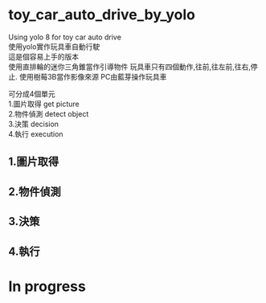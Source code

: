 # toy_car_auto_drive_by_yolo
Using yolo 8  for toy car auto drive  
使用yolo實作玩具車自動行駛  
這是個容易上手的版本  
使用直排輪的迷你三角錐當作引導物件
玩具車只有四個動作,往前,往左前,往右,停止.
使用樹莓3B當作影像來源
PC由藍芽操作玩具車


可分成4個單元  
1.圖片取得 get picture  
2.物件偵測 detect object  
3.決策 decision  
4.執行  execution  

## 1.圖片取得

## 2.物件偵測


## 3.決策

## 4.執行

# In progress

